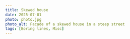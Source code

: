 ```yaml
---
title: Skewed house
date: 2025-07-01
photo: photo.jpg
photo_alt: Facade of a skewed house in a steep street
tags: [Boring lines, Misc]
---
```

